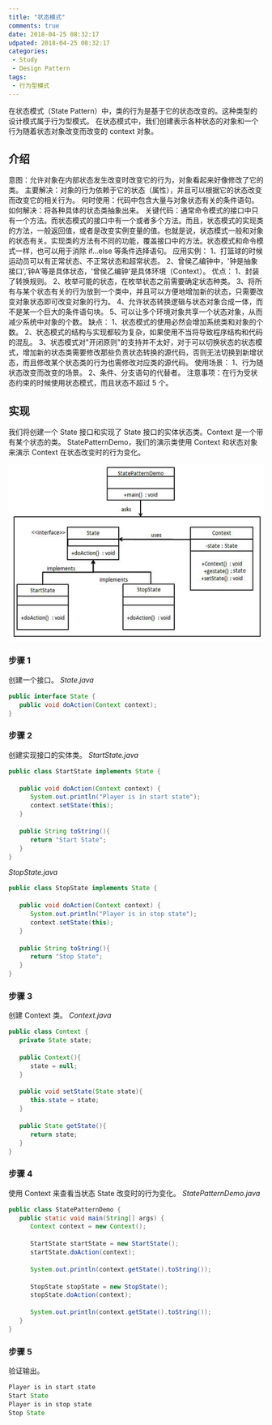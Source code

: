 ```yaml
---
title: "状态模式"
comments: true
date: 2018-04-25 08:32:17
udpated: 2018-04-25 08:32:17
categories:
 - Study
 - Design Pattern
tags:
 - 行为型模式
---
```


在状态模式（State Pattern）中，类的行为是基于它的状态改变的。这种类型的设计模式属于行为型模式。
在状态模式中，我们创建表示各种状态的对象和一个行为随着状态对象改变而改变的 context 对象。

## 介绍 ##

意图：允许对象在内部状态发生改变时改变它的行为，对象看起来好像修改了它的类。
主要解决：对象的行为依赖于它的状态（属性），并且可以根据它的状态改变而改变它的相关行为。
何时使用：代码中包含大量与对象状态有关的条件语句。
如何解决：将各种具体的状态类抽象出来。
关键代码：通常命令模式的接口中只有一个方法。而状态模式的接口中有一个或者多个方法。而且，状态模式的实现类的方法，一般返回值，或者是改变实例变量的值。也就是说，状态模式一般和对象的状态有关。实现类的方法有不同的功能，覆盖接口中的方法。状态模式和命令模式一样，也可以用于消除 if...else 等条件选择语句。
应用实例： 1、打篮球的时候运动员可以有正常状态、不正常状态和超常状态。 2、曾侯乙编钟中，'钟是抽象接口','钟A'等是具体状态，'曾侯乙编钟'是具体环境（Context）。
优点： 1、封装了转换规则。 2、枚举可能的状态，在枚举状态之前需要确定状态种类。 3、将所有与某个状态有关的行为放到一个类中，并且可以方便地增加新的状态，只需要改变对象状态即可改变对象的行为。 4、允许状态转换逻辑与状态对象合成一体，而不是某一个巨大的条件语句块。 5、可以让多个环境对象共享一个状态对象，从而减少系统中对象的个数。
缺点： 1、状态模式的使用必然会增加系统类和对象的个数。 2、状态模式的结构与实现都较为复杂，如果使用不当将导致程序结构和代码的混乱。 3、状态模式对"开闭原则"的支持并不太好，对于可以切换状态的状态模式，增加新的状态类需要修改那些负责状态转换的源代码，否则无法切换到新增状态，而且修改某个状态类的行为也需修改对应类的源代码。
使用场景： 1、行为随状态改变而改变的场景。 2、条件、分支语句的代替者。
注意事项：在行为受状态约束的时候使用状态模式，而且状态不超过 5 个。
<!--more-->

## 实现 ##

我们将创建一个 State 接口和实现了 State 接口的实体状态类。Context 是一个带有某个状态的类。
StatePatternDemo，我们的演示类使用 Context 和状态对象来演示 Context 在状态改变时的行为变化。

![](/images/design-pattern/state_pattern_uml_diagram.jpg)

### 步骤 1 ###
创建一个接口。
*State.java*
```java
public interface State {
   public void doAction(Context context);
}
```

### 步骤 2 ###
创建实现接口的实体类。
*StartState.java*
```java
public class StartState implements State {

   public void doAction(Context context) {
      System.out.println("Player is in start state");
      context.setState(this);
   }

   public String toString(){
      return "Start State";
   }
}
```
*StopState.java*
```java
public class StopState implements State {

   public void doAction(Context context) {
      System.out.println("Player is in stop state");
      context.setState(this);
   }

   public String toString(){
      return "Stop State";
   }
}
```

### 步骤 3 ###
创建 Context 类。
*Context.java*
```java
public class Context {
   private State state;

   public Context(){
      state = null;
   }

   public void setState(State state){
      this.state = state;
   }

   public State getState(){
      return state;
   }
}
```

### 步骤 4 ###
使用 Context 来查看当状态 State 改变时的行为变化。
*StatePatternDemo.java*
```java
public class StatePatternDemo {
   public static void main(String[] args) {
      Context context = new Context();

      StartState startState = new StartState();
      startState.doAction(context);

      System.out.println(context.getState().toString());

      StopState stopState = new StopState();
      stopState.doAction(context);

      System.out.println(context.getState().toString());
   }
}
```

### 步骤 5 ###
验证输出。
```java
Player is in start state
Start State
Player is in stop state
Stop State
```
